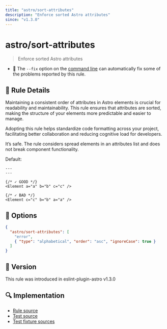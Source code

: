 ```yaml
---
title: "astro/sort-attributes"
description: "Enforce sorted Astro attributes"
since: "v1.3.0"
---
```


# astro/sort-attributes

> Enforce sorted Astro attributes

- :wrench: The `--fix` option on the [command line](https://eslint.org/docs/user-guide/command-line-interface#fixing-problems) can automatically fix some of the problems reported by this rule.

## :book: Rule Details

Maintaining a consistent order of attributes in Astro elements is crucial for readability and maintainability. This rule ensures that attributes are sorted, making the structure of your elements more predictable and easier to manage.

Adopting this rule helps standardize code formatting across your project, facilitating better collaboration and reducing cognitive load for developers.

It’s safe. The rule considers spread elements in an attributes list and does not break component functionality.

Default:

<ESLintCodeBlock fix>

<!--eslint-skip-->

```astro
---
---

{/* ✓ GOOD */}
<Element a="a" b="b" c="c" />

{/* ✓ BAD */}
<Element c="c" b="b" a="a" />
```

</ESLintCodeBlock>

## :wrench: Options

```json
{
  "astro/sort-attributes": [
    "error", 
    { "type": "alphabetical", "order": "asc", "ignoreCase": true }
  ]
}
```

## :rocket: Version

This rule was introduced in eslint-plugin-astro v1.3.0

## :mag: Implementation

- [Rule source](https://github.com/ota-meshi/eslint-plugin-astro/blob/main/src/rules/sort-attributes.ts)
- [Test source](https://github.com/ota-meshi/eslint-plugin-astro/blob/main/tests/src/rules/sort-attributes.ts)
- [Test fixture sources](https://github.com/ota-meshi/eslint-plugin-astro/tree/main/tests/fixtures/rules/sort-attributes)
